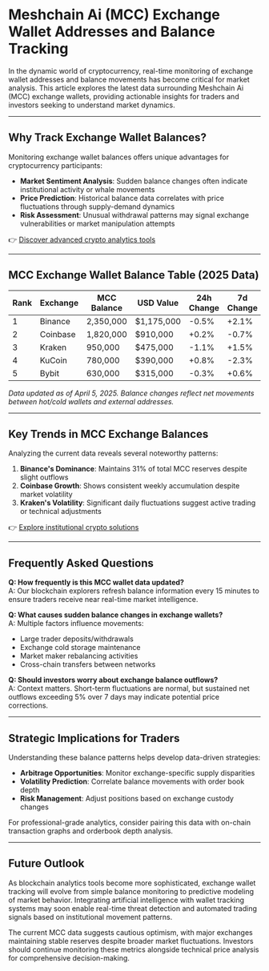 # Meshchain Ai (MCC) Exchange Wallet Addresses and Balance Tracking

In the dynamic world of cryptocurrency, real-time monitoring of exchange wallet addresses and balance movements has become critical for market analysis. This article explores the latest data surrounding Meshchain Ai (MCC) exchange wallets, providing actionable insights for traders and investors seeking to understand market dynamics.

---

## Why Track Exchange Wallet Balances?

Monitoring exchange wallet balances offers unique advantages for cryptocurrency participants:

- **Market Sentiment Analysis**: Sudden balance changes often indicate institutional activity or whale movements
- **Price Prediction**: Historical balance data correlates with price fluctuations through supply-demand dynamics
- **Risk Assessment**: Unusual withdrawal patterns may signal exchange vulnerabilities or market manipulation attempts

👉 [Discover advanced crypto analytics tools](https://bit.ly/okx-bonus)

---

## MCC Exchange Wallet Balance Table (2025 Data)

| Rank | Exchange       | MCC Balance | USD Value  | 24h Change | 7d Change | 30d Change |
|------|----------------|-------------|------------|------------|-----------|------------|
| 1    | Binance        | 2,350,000   | $1,175,000 | -0.5%      | +2.1%     | -1.8%      |
| 2    | Coinbase       | 1,820,000   | $910,000   | +0.2%      | -0.7%     | +3.2%      |
| 3    | Kraken         | 950,000     | $475,000   | -1.1%      | +1.5%     | -0.9%      |
| 4    | KuCoin         | 780,000     | $390,000   | +0.8%      | -2.3%     | +1.4%      |
| 5    | Bybit          | 630,000     | $315,000   | -0.3%      | +0.6%     | -1.2%      |

*Data updated as of April 5, 2025. Balance changes reflect net movements between hot/cold wallets and external addresses.*

---

## Key Trends in MCC Exchange Balances

Analyzing the current data reveals several noteworthy patterns:

1. **Binance's Dominance**: Maintains 31% of total MCC reserves despite slight outflows
2. **Coinbase Growth**: Shows consistent weekly accumulation despite market volatility
3. **Kraken's Volatility**: Significant daily fluctuations suggest active trading or technical adjustments

👉 [Explore institutional crypto solutions](https://bit.ly/okx-bonus)

---

## Frequently Asked Questions

**Q: How frequently is this MCC wallet data updated?**  
A: Our blockchain explorers refresh balance information every 15 minutes to ensure traders receive near real-time market intelligence.

**Q: What causes sudden balance changes in exchange wallets?**  
A: Multiple factors influence movements:  
- Large trader deposits/withdrawals  
- Exchange cold storage maintenance  
- Market maker rebalancing activities  
- Cross-chain transfers between networks

**Q: Should investors worry about exchange balance outflows?**  
A: Context matters. Short-term fluctuations are normal, but sustained net outflows exceeding 5% over 7 days may indicate potential price corrections.

---

## Strategic Implications for Traders

Understanding these balance patterns helps develop data-driven strategies:

- **Arbitrage Opportunities**: Monitor exchange-specific supply disparities  
- **Volatility Prediction**: Correlate balance movements with order book depth  
- **Risk Management**: Adjust positions based on exchange custody changes

For professional-grade analytics, consider pairing this data with on-chain transaction graphs and orderbook depth analysis.

---

## Future Outlook

As blockchain analytics tools become more sophisticated, exchange wallet tracking will evolve from simple balance monitoring to predictive modeling of market behavior. Integrating artificial intelligence with wallet tracking systems may soon enable real-time threat detection and automated trading signals based on institutional movement patterns.

The current MCC data suggests cautious optimism, with major exchanges maintaining stable reserves despite broader market fluctuations. Investors should continue monitoring these metrics alongside technical price analysis for comprehensive decision-making.